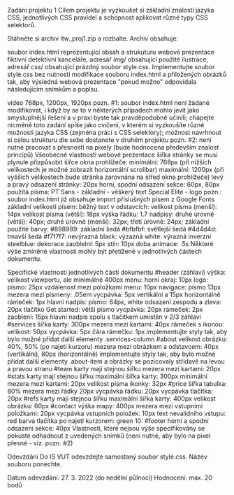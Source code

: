 Zadání projektu 1
Cílem projektu je vyzkoušet si základní znalosti jazyka CSS, jednotlivých CSS pravidel a schopnost aplikovat různé typy CSS selektorů.

Stáhněte si archiv itw_proj1.zip a rozbalte. Archiv obsahuje:

soubor index.html reprezentující obsah a strukuturu webové prezentace fiktivní detektivní kanceláře,
adresář img/ obsahující použité ilustrace,
adresář css/ obsahující prázdný soubor style.css.
Implementujte soubor style.css bez nutnosti modifikace souboru index.html a přiložených obrázků tak, aby výsledná webová prezentace "pokud možno" odpovídala následujícím snímkům a popisu.

video
768px, 1200px, 1920px
pozn. #1: soubor index.html není žádané modifikovat, i když by se to v některých případech mohlo jevit jako smysluplnější řešení a v praxi byste tak pravděpodobně učinili; chápejte nicméně toto zadání spíše jako cvičení, v kterém si vyzkoušíte různé možnosti jazyka CSS (zejména práci s CSS selektory); možnost navrhnout si celou strukturu dle sebe dostanete v druhém projektu
pozn. #2: není nutné pracovat s přesností na pixely (bude hodnocena především znalost principů)
Všeobecné vlastnosti webové prezentace
šířka stránky se musí plynule přizpůsobit šířce okna prohlížeče:
minimální: 768px (při nižších velikostech je možné zobrazit horizontální scrollbar)
maximální: 1200px (při vyšších velikostech bude stránka zarovnána na střed okna prohlížeče)
levý a pravý odsazení stránky: 20px
horní, spodní odsazení sekce: 60px, 80px
použitá písma:
PT Sans - základní - věškerý text
Special Elite - logo
pozn.: soubor index.html již obsahuje import příslušných písem z Google Fonts
základní velikosti písem:
běžný text v odstavcích:
velikost písma (menší): 14px
velikost písma (větší): 18px
výška řádku: 1.7
nadpisy:
druhé úrovně (větší): 40px;
druhé úrovně (menší): 32px;
třetí úrovně: 24px;
základní použité barvy:
#898989: základní šedá
#bfbfbf: světlejší šedá
#4d4d4d: tmavší šedá
#f7f7f7: nevýrazná
black: výzazná
white: výrazná inverzní
steelblue: dekorace
zaoblelní: 5px
stín: 10px
doba animace: .5s
Některé výše zmíněné vlastnosti mohly být přetížené v jednotlivých částech dokumentu.

Specifické vlastnosti jednotlivých částí dokumentu
#header (záhlaví)
výška: velikost viewportu, ale minimálně 400px
menu:
horní okraj: 10px
logo:
písmo: 25px
vzdálenost mezi položkami menu: 10px
navigace:
písmo 13px
mezera mezi písmeny: .05em
vycpávka: 5px vertikální a 15px horizontálně
rámeček: 1px
hlavní nadpis:
písmo: 64px, white
odsazení zespodu a zleva: 20px
tlačítko Get started:
větší písmo
vycpávka: 20px
rámeček: 2px
zaoblení: 15px
hlavní nadpis spolu s tlačítkem umístěn v 2/3 záhlaví
#services
šířka karty: 300px
mezera mezi kartami: 40px
rámeček s ikonou:
velikost: 50px
vycpávka: 5px
čára rámečku: 1px
implementujte styly tak, aby bylo možné přidat další elementy .services-column
#about
velikost obrázku: 40%, 50% (po najetí kurzoru)
mezera mezi obrázkem a odstavcem: 40px (vertikální), 80px (horizontálně)
implementujte styly tak, aby bylo možné přidat další elementy .about-item a obrázky se pozicovaly střídavě na levou a pravou stranu
#team
karty mají stejnou šířku
mezera mezi kartami: 20px
#stats
karty mají stejnou šířku
maximální šířka karty: 300px
minimální mezera mezi kartami: 20px
velikost písma ikonky: 32px
#price
šířka tabulka: 80%
mezera mezi řádky 20px
vycpávka řádku: 20px
vycpávka tlačítka: 20px
#refs
karty mají stejnou šířku
maximální šířka karty: 400px
velikost obrázku: 60px
#contact
výška mapy: 400px
mezera mezi vstupními položkami: 20px
vycpávka vstupních položek: 10px
text nevalidního vstupu: red
barva tlačítka po najetí kurzorem: green 10: #footer
horní a spodní odsazení sekce: 40px
Vlastnosti, které nejsou výše specifikovány se pokuste odhadnout z uvedených snímků (není nutné, aby bylo na pixel přesné - viz. pozn. #2)

Odevzdání
Do IS VUT odevzdejte samostaný soubor style.css. Název souboru ponechte.

Datum odevzdání: 27. 3. 2022 (do nedělní půlnoci)
Hodnocení: max. 20 bodů
